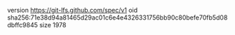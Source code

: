 version https://git-lfs.github.com/spec/v1
oid sha256:71e38d94a81465d29ac01c6e4e4326331756bb90c80befe70fb5d08dbffc9845
size 1978
